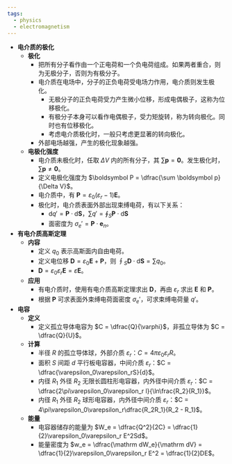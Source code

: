 ```yaml
---
tags:
  - physics
  - electromagnetism
---
```

- **电介质的极化**
	- **极化**
		- 把所有分子看作由一个正电荷和一个负电荷组成。如果两者重合，则为无极分子，否则为有极分子。
		- 电介质在电场中，分子的正负电荷受电场力作用，电介质则发生极化。
			- 无极分子的正负电荷受力产生微小位移，形成电偶极子，这称为位移极化。
			- 有极分子本身可以看作电偶极子，受力矩旋转，称为转向极化。同时也有位移极化。
			- 考虑电介质极化时，一般只考虑更显著的转向极化。
		- 外部电场越强，产生的极化现象越强。
	- **电极化强度**
		- 电介质未极化时，任取 $\Delta V$ 内的所有分子，其 $\sum \boldsymbol p = \boldsymbol 0$。发生极化时，$\sum \boldsymbol p \ne \boldsymbol 0$。
		- 定义电极化强度为 $\boldsymbol P = \dfrac{\sum \boldsymbol p}{\Delta V}$。
		- 电介质中，有 $\boldsymbol P = \varepsilon_0(\varepsilon_r - 1)\boldsymbol E$。
		- 极化时，电介质表面外部出现束缚电荷，有以下关系：
			- $\mathrm dq' = \boldsymbol P \cdot \mathrm d\boldsymbol S$，$\displaystyle\sum q' = \oint_S \boldsymbol P \cdot \mathrm d\boldsymbol S$
			- 面密度为 $\sigma_e' = \boldsymbol P \cdot \boldsymbol e_n$。
- **有电介质高斯定理**
	- **内容**
		- 定义 $q_0$ 表示高斯面内自由电荷。
		- 定义电位移 $\boldsymbol D = \varepsilon_0 \boldsymbol E + \boldsymbol P$，则 $\displaystyle\oint_S \boldsymbol D \cdot \mathrm d\boldsymbol S = \sum q_0$。
		- $\boldsymbol D = \varepsilon_0\varepsilon_r \boldsymbol E = \varepsilon \boldsymbol E$。
	- **应用**
		- 有电介质时，使用有电介质高斯定理求出 $\boldsymbol D$，再由 $\varepsilon_r$ 求出 $\boldsymbol E$ 和 $\boldsymbol P$。
		- 根据 $\boldsymbol P$ 可求表面外束缚电荷面密度 $\sigma_e'$，可求束缚电荷量 $q'$。
- **电容**
	- **定义**
		- 定义孤立导体电容为 $C = \dfrac{Q}{\varphi}$，非孤立导体为 $C = \dfrac{Q}{U}$。
	- **计算**
		- 半径 $R$ 的孤立导体球，外部介质 $\varepsilon_r$：$C = 4\pi\varepsilon_0\varepsilon_r R$。
		- 面积 $S$ 间距 $d$ 平行板电容器，中间介质 $\varepsilon_r$：$C = \dfrac{\varepsilon_0\varepsilon_rS}{d}$。
		- 内径 $R_1$ 外径 $R_2$ 无限长圆柱形电容器，内外径中间介质 $\varepsilon_r$：$C = \dfrac{2\pi\varepsilon_0\varepsilon_r l}{\ln\frac{R_2}{R_1}}$。
		- 内径 $R_1$ 外径 $R_2$  球形电容器，内外径中间介质 $\varepsilon_r$：$C = 4\pi\varepsilon_0\varepsilon_r\dfrac{R_2R_1}{R_2 - R_1}$。
	- **能量**
		- 电容器储存的能量为 $W_e = \dfrac{Q^2}{2C} = \dfrac{1}{2}\varepsilon_0\varepsilon_r E^2Sd$。
		- 能量密度为 $w_e = \dfrac{\mathrm dW_e}{\mathrm dV} = \dfrac{1}{2}\varepsilon_0\varepsilon_r E^2 = \dfrac{1}{2}DE$。
